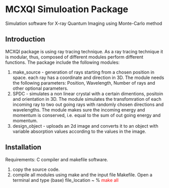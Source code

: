# MCXQI Simuloation Package
Simulation software for X-ray Quantum Imaging using Monte-Carlo method
## Introduction
MCXQI package is using ray tracing technique. As a ray tracing technique it is modular, thus, composed of different modules perform different functions.
The package include the following modules:
1. make_source - generation of rays starting from a chosen position in space. each ray has a coordinate and direction in 3D.
                 The module needs the following parameters: Position, Wavelength, Number of rays and other optional parameters.
2. SPDC        - simulates a non linear crystal with a certain dimentions, positoin and orientation in 3D. The module simulates the
                 transfomration of each incoming ray to two out going rays with randomly chosen directions and wavelengths. The module
                 makes sure the incoming energy and momentum is conserved, i.e. equal to the sum of out going energy and momentum.
3. design_object - uploads an 2d image and converts it to an object with variable absorption values according to the values in the image. 

## Installation
Requirements: C compiler and makefile software.
1. copy the source code.
2. compile all modules using make and the input file Makefile. Open a terminal and type
   (base) file_location ~ % <span style="color:red;"> make all</span>
